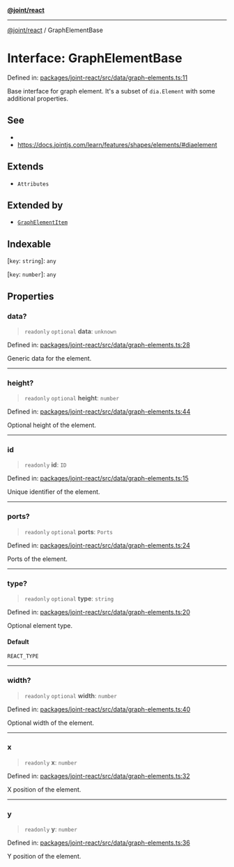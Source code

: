 [**@joint/react**](../README.md)

***

[@joint/react](../README.md) / GraphElementBase

# Interface: GraphElementBase

Defined in: [packages/joint-react/src/data/graph-elements.ts:11](https://github.com/samuelgja/joint/blob/main/packages/joint-react/src/data/graph-elements.ts#L11)

Base interface for graph element.
It's a subset of `dia.Element` with some additional properties.

## See

 - 
 - https://docs.jointjs.com/learn/features/shapes/elements/#diaelement

## Extends

- `Attributes`

## Extended by

- [`GraphElementItem`](GraphElementItem.md)

## Indexable

\[`key`: `string`\]: `any`

\[`key`: `number`\]: `any`

## Properties

### data?

> `readonly` `optional` **data**: `unknown`

Defined in: [packages/joint-react/src/data/graph-elements.ts:28](https://github.com/samuelgja/joint/blob/main/packages/joint-react/src/data/graph-elements.ts#L28)

Generic data for the element.

***

### height?

> `readonly` `optional` **height**: `number`

Defined in: [packages/joint-react/src/data/graph-elements.ts:44](https://github.com/samuelgja/joint/blob/main/packages/joint-react/src/data/graph-elements.ts#L44)

Optional height of the element.

***

### id

> `readonly` **id**: `ID`

Defined in: [packages/joint-react/src/data/graph-elements.ts:15](https://github.com/samuelgja/joint/blob/main/packages/joint-react/src/data/graph-elements.ts#L15)

Unique identifier of the element.

***

### ports?

> `readonly` `optional` **ports**: `Ports`

Defined in: [packages/joint-react/src/data/graph-elements.ts:24](https://github.com/samuelgja/joint/blob/main/packages/joint-react/src/data/graph-elements.ts#L24)

Ports of the element.

***

### type?

> `readonly` `optional` **type**: `string`

Defined in: [packages/joint-react/src/data/graph-elements.ts:20](https://github.com/samuelgja/joint/blob/main/packages/joint-react/src/data/graph-elements.ts#L20)

Optional element type.

#### Default

`REACT_TYPE`

***

### width?

> `readonly` `optional` **width**: `number`

Defined in: [packages/joint-react/src/data/graph-elements.ts:40](https://github.com/samuelgja/joint/blob/main/packages/joint-react/src/data/graph-elements.ts#L40)

Optional width of the element.

***

### x

> `readonly` **x**: `number`

Defined in: [packages/joint-react/src/data/graph-elements.ts:32](https://github.com/samuelgja/joint/blob/main/packages/joint-react/src/data/graph-elements.ts#L32)

X position of the element.

***

### y

> `readonly` **y**: `number`

Defined in: [packages/joint-react/src/data/graph-elements.ts:36](https://github.com/samuelgja/joint/blob/main/packages/joint-react/src/data/graph-elements.ts#L36)

Y position of the element.
